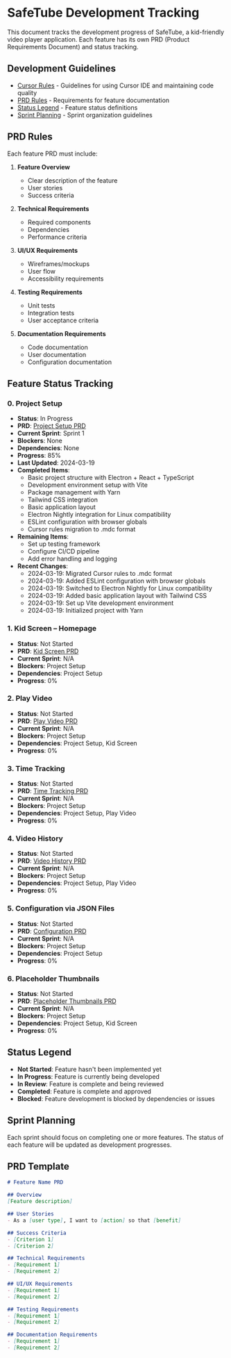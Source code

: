 # SafeTube Development Tracking

This document tracks the development progress of SafeTube, a kid-friendly video player application. Each feature has its own PRD (Product Requirements Document) and status tracking.

## Development Guidelines

- [Cursor Rules](cursor-rules.md) - Guidelines for using Cursor IDE and maintaining code quality
- [PRD Rules](#prd-rules) - Requirements for feature documentation
- [Status Legend](#status-legend) - Feature status definitions
- [Sprint Planning](#sprint-planning) - Sprint organization guidelines

## PRD Rules

Each feature PRD must include:

1. **Feature Overview**
   - Clear description of the feature
   - User stories
   - Success criteria

2. **Technical Requirements**
   - Required components
   - Dependencies
   - Performance criteria

3. **UI/UX Requirements**
   - Wireframes/mockups
   - User flow
   - Accessibility requirements

4. **Testing Requirements**
   - Unit tests
   - Integration tests
   - User acceptance criteria

5. **Documentation Requirements**
   - Code documentation
   - User documentation
   - Configuration documentation

## Feature Status Tracking

### 0. Project Setup
- **Status**: In Progress
- **PRD**: [Project Setup PRD](prds/00-project-setup.md)
- **Current Sprint**: Sprint 1
- **Blockers**: None
- **Dependencies**: None
- **Progress**: 85%
- **Last Updated**: 2024-03-19
- **Completed Items**:
  - Basic project structure with Electron + React + TypeScript
  - Development environment setup with Vite
  - Package management with Yarn
  - Tailwind CSS integration
  - Basic application layout
  - Electron Nightly integration for Linux compatibility
  - ESLint configuration with browser globals
  - Cursor rules migration to .mdc format
- **Remaining Items**:
  - Set up testing framework
  - Configure CI/CD pipeline
  - Add error handling and logging
- **Recent Changes**:
  - 2024-03-19: Migrated Cursor rules to .mdc format
  - 2024-03-19: Added ESLint configuration with browser globals
  - 2024-03-19: Switched to Electron Nightly for Linux compatibility
  - 2024-03-19: Added basic application layout with Tailwind CSS
  - 2024-03-19: Set up Vite development environment
  - 2024-03-19: Initialized project with Yarn

### 1. Kid Screen – Homepage
- **Status**: Not Started
- **PRD**: [Kid Screen PRD](prds/01-kid-screen.md)
- **Current Sprint**: N/A
- **Blockers**: Project Setup
- **Dependencies**: Project Setup
- **Progress**: 0%

### 2. Play Video
- **Status**: Not Started
- **PRD**: [Play Video PRD](prds/02-play-video.md)
- **Current Sprint**: N/A
- **Blockers**: Project Setup
- **Dependencies**: Project Setup, Kid Screen
- **Progress**: 0%

### 3. Time Tracking
- **Status**: Not Started
- **PRD**: [Time Tracking PRD](prds/03-time-tracking.md)
- **Current Sprint**: N/A
- **Blockers**: Project Setup
- **Dependencies**: Project Setup, Play Video
- **Progress**: 0%

### 4. Video History
- **Status**: Not Started
- **PRD**: [Video History PRD](prds/04-video-history.md)
- **Current Sprint**: N/A
- **Blockers**: Project Setup
- **Dependencies**: Project Setup, Play Video
- **Progress**: 0%

### 5. Configuration via JSON Files
- **Status**: Not Started
- **PRD**: [Configuration PRD](prds/05-configuration.md)
- **Current Sprint**: N/A
- **Blockers**: Project Setup
- **Dependencies**: Project Setup
- **Progress**: 0%

### 6. Placeholder Thumbnails
- **Status**: Not Started
- **PRD**: [Placeholder Thumbnails PRD](prds/06-placeholder-thumbnails.md)
- **Current Sprint**: N/A
- **Blockers**: Project Setup
- **Dependencies**: Project Setup, Kid Screen
- **Progress**: 0%

## Status Legend

- **Not Started**: Feature hasn't been implemented yet
- **In Progress**: Feature is currently being developed
- **In Review**: Feature is complete and being reviewed
- **Completed**: Feature is complete and approved
- **Blocked**: Feature development is blocked by dependencies or issues

## Sprint Planning

Each sprint should focus on completing one or more features. The status of each feature will be updated as development progresses.

## PRD Template

```markdown
# Feature Name PRD

## Overview
[Feature description]

## User Stories
- As a [user type], I want to [action] so that [benefit]

## Success Criteria
- [Criterion 1]
- [Criterion 2]

## Technical Requirements
- [Requirement 1]
- [Requirement 2]

## UI/UX Requirements
- [Requirement 1]
- [Requirement 2]

## Testing Requirements
- [Requirement 1]
- [Requirement 2]

## Documentation Requirements
- [Requirement 1]
- [Requirement 2]
``` 